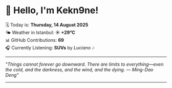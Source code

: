# 👋 Hello, I'm Kekn9ne!

🗓️ Today is: **Thursday, 14 August 2025**  
🌤️ Weather in Istanbul: **☀️   +29°C**  
📊 GitHub Contributions: **69**  
🎧 Currently Listening: **SUVs** by *Luciano* 🎶

---

_"Things cannot forever go downward. There are limits to everything—even the cold, and the darkness, and the wind, and the dying. — *Ming-Dao Deng*"_

---
